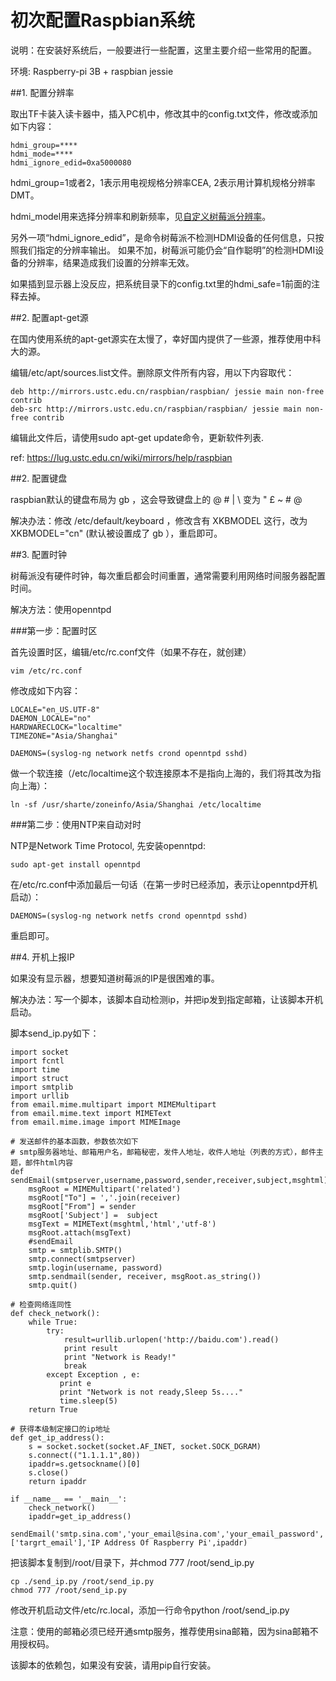 初次配置Raspbian系统
===


说明：在安装好系统后，一般要进行一些配置，这里主要介绍一些常用的配置。

环境: Raspberry-pi 3B + raspbian jessie


##1. 配置分辨率

取出TF卡装入读卡器中，插入PC机中，修改其中的config.txt文件，修改或添加如下内容：

    hdmi_group=****
    hdmi_mode=****
    hdmi_ignore_edid=0xa5000080

hdmi_group=1或者2，1表示用电视规格分辨率CEA, 2表示用计算机规格分辨率DMT。

hdmi_model用来选择分辨率和刷新频率，见[自定义树莓派分辨率](http://shumeipai.nxez.com/2013/08/31/custom-display-resolution-raspberry-pie.html)。

另外一项“hdmi_ignore_edid”，是命令树莓派不检测HDMI设备的任何信息，只按照我们指定的分辨率输出。 如果不加，树莓派可能仍会“自作聪明”的检测HDMI设备的分辨率，结果造成我们设置的分辨率无效。

如果插到显示器上没反应，把系统目录下的config.txt里的hdmi_safe=1前面的注释去掉。


##2. 配置apt-get源

在国内使用系统的apt-get源实在太慢了，幸好国内提供了一些源，推荐使用中科大的源。

编辑/etc/apt/sources.list文件。删除原文件所有内容，用以下内容取代：

    deb http://mirrors.ustc.edu.cn/raspbian/raspbian/ jessie main non-free contrib
    deb-src http://mirrors.ustc.edu.cn/raspbian/raspbian/ jessie main non-free contrib

编辑此文件后，请使用sudo apt-get update命令，更新软件列表.

ref: https://lug.ustc.edu.cn/wiki/mirrors/help/raspbian


##2. 配置键盘

raspbian默认的键盘布局为 gb ，这会导致键盘上的 @ # | \ 变为 " £ ~ # @

解决办法：修改 /etc/default/keyboard ，修改含有 XKBMODEL 这行，改为 XKBMODEL="cn" (默认被设置成了 gb ），重启即可。


##3. 配置时钟

树莓派没有硬件时钟，每次重启都会时间重置，通常需要利用网络时间服务器配置时间。

解决方法：使用openntpd

###第一步：配置时区

首先设置时区，编辑/etc/rc.conf文件（如果不存在，就创建）

    vim /etc/rc.conf

修改成如下内容：

    LOCALE="en_US.UTF-8"
    DAEMON_LOCALE="no"
    HARDWARECLOCK="localtime"
    TIMEZONE="Asia/Shanghai"

    DAEMONS=(syslog-ng network netfs crond openntpd sshd)

做一个软连接（/etc/localtime这个软连接原本不是指向上海的，我们将其改为指向上海）：

    ln -sf /usr/sharte/zoneinfo/Asia/Shanghai /etc/localtime

###第二步：使用NTP来自动对时

NTP是Network Time Protocol, 先安装openntpd:

    sudo apt-get install openntpd

在/etc/rc.conf中添加最后一句话（在第一步时已经添加，表示让openntpd开机启动）：

    DAEMONS=(syslog-ng network netfs crond openntpd sshd)

重启即可。


##4. 开机上报IP

如果没有显示器，想要知道树莓派的IP是很困难的事。

解决办法：写一个脚本，该脚本自动检测ip，并把ip发到指定邮箱，让该脚本开机启动。

脚本send_ip.py如下：

```
import socket
import fcntl
import time
import struct
import smtplib
import urllib
from email.mime.multipart import MIMEMultipart
from email.mime.text import MIMEText
from email.mime.image import MIMEImage

# 发送邮件的基本函数，参数依次如下
# smtp服务器地址、邮箱用户名，邮箱秘密，发件人地址，收件人地址（列表的方式），邮件主题，邮件html内容
def sendEmail(smtpserver,username,password,sender,receiver,subject,msghtml):
    msgRoot = MIMEMultipart('related')
    msgRoot["To"] = ','.join(receiver)
    msgRoot["From"] = sender
    msgRoot['Subject'] =  subject
    msgText = MIMEText(msghtml,'html','utf-8')
    msgRoot.attach(msgText)
    #sendEmail
    smtp = smtplib.SMTP()
    smtp.connect(smtpserver)
    smtp.login(username, password)
    smtp.sendmail(sender, receiver, msgRoot.as_string())
    smtp.quit()

# 检查网络连同性
def check_network():
    while True:
        try:
            result=urllib.urlopen('http://baidu.com').read()
            print result
            print "Network is Ready!"
            break
        except Exception , e:
           print e
           print "Network is not ready,Sleep 5s...."
           time.sleep(5)
    return True

# 获得本级制定接口的ip地址
def get_ip_address():
    s = socket.socket(socket.AF_INET, socket.SOCK_DGRAM)
    s.connect(("1.1.1.1",80))
    ipaddr=s.getsockname()[0]
    s.close()
    return ipaddr

if __name__ == '__main__':
    check_network()
    ipaddr=get_ip_address()
    sendEmail('smtp.sina.com','your_email@sina.com','your_email_password','your_email@163.com',['targrt_email'],'IP Address Of Raspberry Pi',ipaddr)
```

把该脚本复制到/root/目录下，并chmod 777 /root/send_ip.py

    cp ./send_ip.py /root/send_ip.py
    chmod 777 /root/send_ip.py

修改开机启动文件/etc/rc.local，添加一行命令python /root/send_ip.py

注意：使用的邮箱必须已经开通smtp服务，推荐使用sina邮箱，因为sina邮箱不用授权码。

该脚本的依赖包，如果没有安装，请用pip自行安装。















